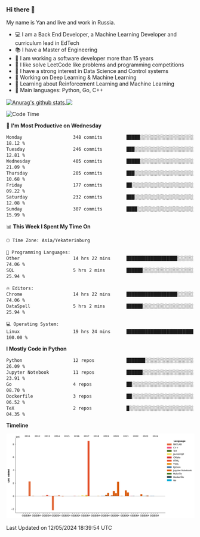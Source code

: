 ### Hi there 👋

My name is Yan and live and work in Russia.

- 💻 I am a Back End Developer, a Machine Learning Developer and curriculum lead in EdTech
- 📚 I have a Master of Engineering
- 🤔 I am working a software developer more than 15 years
- 🌱 I like solve LeetCode like problems and programming competitions
- 📝 I have a strong interest in Data Science and Control systems
- 🔭 Working on Deep Learning & Machine Learning
- 🌱 Learning about Reinforcement Learning and Machine Learning
- 🌟 Main languages: Python, Go, C++

<!--


**yanchick/yanchick** is a ✨ _special_ ✨ repository because its `README.md` (this file) appears on your GitHub profile.

Here are some ideas to get you started:

- I am a self taught Full Stack Developer and a Machine Learning Developer
- 🌱 I’m currently learning ...
- 👯 I’m looking to collaborate on ...
- 🤔 I’m looking for help with ...
- 💬 Ask me about ...
- 📫 How to reach me: ...
- 😄 Pronouns: ...
- ⚡ Fun fact: ...

-->


<a href="https://github.com/anuraghazra/github-readme-stats">
    <img align="center" src="https://github-readme-stats.vercel.app/api?username=yanchick&count_private=true" alt="Anurag's github stats" />
</a>
<a href="https://github.com/anuraghazra/github-readme-stats">
    <img align="center" src="https://github-readme-stats.vercel.app/api/top-langs/?username=yanchick&hide=javascript,html,CSS" />
</a>

<!--START_SECTION:waka-->
![Code Time](http://img.shields.io/badge/Code%20Time-1%2C879%20hrs%2037%20mins-blue)

📅 **I'm Most Productive on Wednesday** 

```text
Monday                   348 commits         █████░░░░░░░░░░░░░░░░░░░░   18.12 % 
Tuesday                  246 commits         ███░░░░░░░░░░░░░░░░░░░░░░   12.81 % 
Wednesday                405 commits         █████░░░░░░░░░░░░░░░░░░░░   21.09 % 
Thursday                 205 commits         ███░░░░░░░░░░░░░░░░░░░░░░   10.68 % 
Friday                   177 commits         ██░░░░░░░░░░░░░░░░░░░░░░░   09.22 % 
Saturday                 232 commits         ███░░░░░░░░░░░░░░░░░░░░░░   12.08 % 
Sunday                   307 commits         ████░░░░░░░░░░░░░░░░░░░░░   15.99 % 
```


📊 **This Week I Spent My Time On** 

```text
🕑︎ Time Zone: Asia/Yekaterinburg

💬 Programming Languages: 
Other                    14 hrs 22 mins      ███████████████████░░░░░░   74.06 % 
SQL                      5 hrs 2 mins        ██████░░░░░░░░░░░░░░░░░░░   25.94 % 

🔥 Editors: 
Chrome                   14 hrs 22 mins      ███████████████████░░░░░░   74.06 % 
DataSpell                5 hrs 2 mins        ██████░░░░░░░░░░░░░░░░░░░   25.94 % 

💻 Operating System: 
Linux                    19 hrs 24 mins      █████████████████████████   100.00 % 
```

**I Mostly Code in Python** 

```text
Python                   12 repos            ███████░░░░░░░░░░░░░░░░░░   26.09 % 
Jupyter Notebook         11 repos            ██████░░░░░░░░░░░░░░░░░░░   23.91 % 
Go                       4 repos             ██░░░░░░░░░░░░░░░░░░░░░░░   08.70 % 
Dockerfile               3 repos             ██░░░░░░░░░░░░░░░░░░░░░░░   06.52 % 
TeX                      2 repos             █░░░░░░░░░░░░░░░░░░░░░░░░   04.35 % 
```



**Timeline**

![Lines of Code chart](https://raw.githubusercontent.com/yanchick/yanchick/main/assets/bar_graph.png)


 Last Updated on 12/05/2024 18:39:54 UTC
<!--END_SECTION:waka-->

